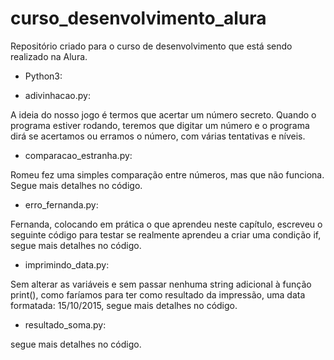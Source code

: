 # curso_desenvolvimento_alura
Repositório criado para o curso de desenvolvimento que está sendo realizado na Alura.

- Python3:

- adivinhacao.py:

A ideia do nosso jogo é termos que acertar um número secreto. Quando o programa estiver rodando, teremos que digitar um
número e o programa dirá se acertamos ou erramos o número, com várias tentativas e níveis.

- comparacao_estranha.py:

Romeu fez uma simples comparação entre números, mas que não funciona. Segue mais detalhes no código.

- erro_fernanda.py:

Fernanda, colocando em prática o que aprendeu neste capítulo, escreveu o seguinte código para testar se realmente
aprendeu a criar uma condição if, segue mais detalhes no código.

- imprimindo_data.py:

Sem alterar as variáveis e sem passar nenhuma string adicional à função print(), como faríamos para ter como
resultado da impressão, uma data formatada: 15/10/2015, segue mais detalhes no código.

- resultado_soma.py:

segue mais detalhes no código.
